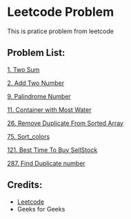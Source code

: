 # Leetcode Problem 
This is pratice problem from leetcode

## Problem List:
[1. Two Sum](https://leetcode.com/problems/two-sum/)

[2. Add Two Number](https://leetcode.com/problems/add-two-numbers/)

[9. Palindrome Number](https://leetcode.com/problems/palindrome-number/)

[11. Container with Most Water](https://leetcode.com/problems/container-with-most-water/)

[26. Remove Duplicate From Sorted Array](https://leetcode.com/problems/remove-duplicates-from-sorted-array/)

[75. Sort_colors](https://leetcode.com/problems/sort-colors/)

[121. Best Time To Buy SellStock](https://leetcode.com/problems/best-time-to-buy-and-sell-stock/)

[287. Find Duplicate number](https://leetcode.com/problems/find-the-duplicate-number/)

 
## Credits:

* [Leetcode](https://leetcode.com/problems/all)
* Geeks for Geeks

